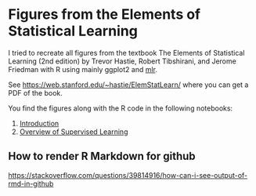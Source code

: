 # Figures from the Elements of Statistical Learning
I tried to recreate all figures from the textbook The Elements of Statistical Learning (2nd edition) by Trevor Hastie, Robert Tibshirani, and Jerome Friedman with R using mainly ggplot2 and [mlr](https://github.com/mlr-org/mlr).

See https://web.stanford.edu/~hastie/ElemStatLearn/ where you can get a PDF of the book.

You find the figures along with the R code in the following notebooks:

1. [Introduction](https://github.com/BodoBurger/hastie-ElemStatLearn-figures/blob/master/1-Introduction.md)
2. [Overview of Supervised Learning](https://github.com/BodoBurger/hastie-ElemStatLearn-figures/blob/master/2-Overview-Supervised-Learning.md)


## How to render R Markdown for github
https://stackoverflow.com/questions/39814916/how-can-i-see-output-of-rmd-in-github
